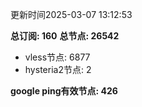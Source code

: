 更新时间2025-03-07 13:12:53

**总订阅: 160**
**总节点: 26542**
- vless节点: 6877
- hysteria2节点: 2

**google ping有效节点: 426**
